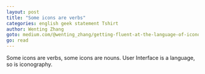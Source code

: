 ```yaml
---
layout: post
title: "Some icons are verbs"
categories: english geek statement Tshirt
author: Wenting Zhang
goto: medium.com/@wenting_zhang/getting-fluent-at-the-language-of-iconography-3415d03d0a8f
go: read
---
```

Some icons are verbs, some icons are nouns.
User Interface is a language, so is iconography.
